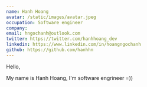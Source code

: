 ```yaml
---
name: Hanh Hoang
avatar: /static/images/avatar.jpeg
occupation: Software engineer
company:
email: hngochanh@outlook.com
twitter: https://twitter.com/hanhhoang_dev
linkedin: https://www.linkedin.com/in/hoangngochanh
github: https://github.com/hanhhn
---
```


Hello,

My name is Hanh Hoang, I'm software engrineer =))